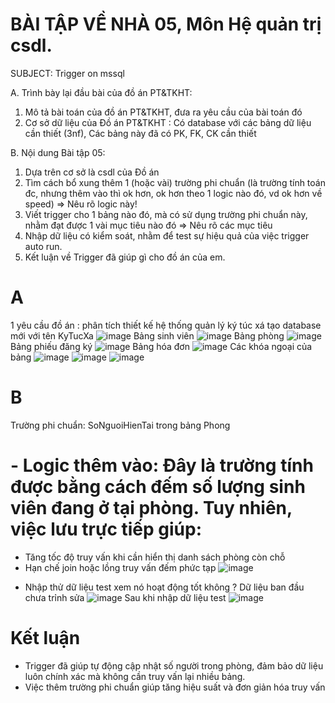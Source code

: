 # BÀI TẬP VỀ NHÀ 05, Môn Hệ quản trị csdl.

SUBJECT: Trigger on mssql

A. Trình bày lại đầu bài của đồ án PT&TKHT:
1. Mô tả bài toán của đồ án PT&TKHT, 
   đưa ra yêu cầu của bài toán đó
2. Cơ sở dữ liệu của Đồ án PT&TKHT :
   Có database với các bảng dữ liệu cần thiết (3nf),
   Các bảng này đã có PK, FK, CK cần thiết
 
B. Nội dung Bài tập 05:
1. Dựa trên cơ sở là csdl của Đồ án
2. Tìm cách bổ xung thêm 1 (hoặc vài) trường phi chuẩn
   (là trường tính toán đc, nhưng thêm vào thì ok hơn,
    ok hơn theo 1 logic nào đó, vd ok hơn về speed)
   => Nêu rõ logic này!
3. Viết trigger cho 1 bảng nào đó, 
   mà có sử dụng trường phi chuẩn này,
   nhằm đạt được 1 vài mục tiêu nào đó
   => Nêu rõ các mục tiêu 
4. Nhập dữ liệu có kiểm soát, 
   nhằm để test sự hiệu quả của việc trigger auto run.
5. Kết luận về Trigger đã giúp gì cho đồ án của em.

# A 
1 yêu cầu đồ án : phân tích thiết kế hệ thống quản lý ký túc xá 
tạo database mới với  tên KyTucXa
![image](https://github.com/user-attachments/assets/706498bb-3a2b-49fb-bcce-d96b91da8d03)
Bảng sinh viên 
![image](https://github.com/user-attachments/assets/7887ce60-32e1-4508-8296-bb47fc30749d)
Bảng phòng
![image](https://github.com/user-attachments/assets/c2696eee-3714-4729-a987-3be645eb81bf)
Bảng phiếu đăng ký
![image](https://github.com/user-attachments/assets/167d91fb-70f8-4aab-bad7-af7dcf5ef4b1)
Bảng hóa đơn
![image](https://github.com/user-attachments/assets/242c93bc-b6cb-424e-a4c0-518ddbf068e3)
Các khóa ngoại của bảng
![image](https://github.com/user-attachments/assets/1830ff01-d20a-4541-94af-a9ab56f056b5)
![image](https://github.com/user-attachments/assets/6c1faa80-a9d0-49fa-b518-3ba7496ed84e)
![image](https://github.com/user-attachments/assets/deef11f4-f707-40ec-8218-df15a20d08b0)
# B
 Trường phi chuẩn: SoNguoiHienTai trong bảng Phong
# - Logic thêm vào: Đây là trường tính được bằng cách đếm số lượng sinh viên đang ở tại phòng. Tuy nhiên, việc lưu trực tiếp giúp:
+ Tăng tốc độ truy vấn khi cần hiển thị danh sách phòng còn chỗ
+ Hạn chế join hoặc lồng truy vấn đếm phức tạp
![image](https://github.com/user-attachments/assets/2bd65ea9-4fb3-440f-a1aa-b9626fcaa065)
- Nhập thử dữ liệu test xem nó hoạt động tốt không ?
Dữ liệu ban đầu chưa trỉnh sửa 
![image](https://github.com/user-attachments/assets/10446ac3-3050-485e-a91c-60186bdf6c4e)
Sau khi nhập dữ liệu test
![image](https://github.com/user-attachments/assets/cae3eedb-ff9a-421f-841e-69ef2eeda85c)
# Kết luận
- Trigger đã giúp tự động cập nhật số người trong phòng, đảm bảo dữ liệu luôn chính xác mà không cần truy vấn lại nhiều bảng.
- Việc thêm trường phi chuẩn giúp tăng hiệu suất và đơn giản hóa truy vấn
